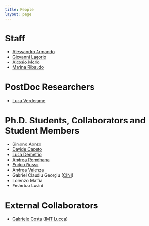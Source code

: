 ```yaml
---
title: People
layout: page
---
```


# Staff

* [Alessandro Armando](alessandro_armando)
* [Giovanni Lagorio](giovanni_lagorio)
* [Alessio Merlo](alessio_merlo)
* [Marina Ribaudo](https://www.dibris.unige.it/ribaudo-marina)

# PostDoc Researchers

* [Luca Verderame](luca_verderame)

# Ph.D. Students, Collaborators and Student Members

* [Simone Aonzo](simone_aonzo)
* [Davide Caputo](davide_caputo)
* [Luca Demetrio](luca_demetrio)
* [Andrea Romdhana](andrea_romdhana)
* [Enrico Russo](enrico_russo)
* [Andrea Valenza](andrea_valenza)
* Gabriel Claudiu Georgiu ([CINI](https://www.consorzio-cini.it))
* Lorenzo Maffia
* Federico Lucini


# External Collaborators
* [Gabriele Costa](gabriele_costa) ([IMT Lucca](https://www.imtlucca.it))
